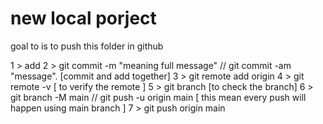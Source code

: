 # new local porject 

goal to is to push this folder in github  

1 > add <file name>
2 > git commit -m "meaning full message"   // git commit -am "message". [commit and add together]
3 > git remote add origin <link>
4 > git remote -v [ to verify the remote ]
5 > git branch [to check the branch]
6 > git branch -M main   // git push -u origin main [ this mean every push will happen using main branch ] 
7 > git push origin main




